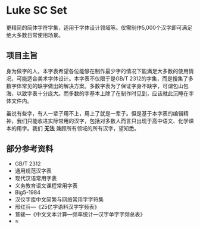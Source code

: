# Luke SC Set
更精简的简体字符字集，适用于字体设计领域等。仅需制作5,000个汉字即可满足绝大多数日常使用场景。

## 项目主旨
身为做字的人，本字表希望各位能够在制作最少字的情况下能满足大多数的使用情况，可能适合美术字体设计。本字表不仅限于是GB/T 2312的字集，而是搜集了多数字体常见的缺字做出的解决方案。多数字表为了保证字身不缺字，可谓包山包海，以致字表十分庞大。而多数的字基本上除了在制作时见到，应该就此沉睡在字体文件内。

虽说有些字，有人一辈子用不上，用上了就是一辈子。但是基于本字表的编辑精神，我们只能收进实际常用的汉字，包括对多数人而言只出现于高中语文、化学课本的用字。我们 **无法** 兼顾所有领域的所有汉字，望知悉。

## 部分参考资料
- GB/T 2312
- 通用规范汉字表
- 现代汉语常用字表
- 义务教育语文课程常用字表
- Big5-1984
- 汉仪字库中文简繁与网络常用字字符集
- 邢红兵—《25亿字语料汉字字频表》
- 笪骏—《中文文本计算—频率统计—汉字单字字频总表》
- ≈
